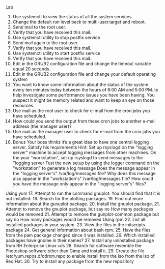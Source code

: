Lab 
1.	Use systemctl to view the status of all the system services.
2.	Change the default run level back to multi-user.target and reboot.
3.	Send mail to the root user.
4.	Verify that you have received this mail.
5.	Use  systemctl utility to stop postfix service
6.	Send mail again to the root user.
7.	Verify that you have received this mail.
8.	Use systemctl utility to start postfix service
9.	Verify that you have received this mail.
10.	Edit in the GRUB2 configuration file and change the timeout variable equal 20 seconds.
11.	 Edit in the GRUB2 configuration file and change your default operating system
12.	You want to know some information about the status of the system every ten minutes today between the hours of  8:00 AM and 5:00 PM. to help investigate some performance issues you have been having. You suspect it might be memory related and want to keep an eye on those resources.
13.	Use mail as the root user to check for e-mail from the cron jobs you have scheduled.
14.	How could you send the output from these cron jobs to another e-mail address (the manager user)?
15.	Use mail as the manager user to check for e-mail from the cron jobs you have scheduled.
16.	Bonus
Your boss thinks it’s a great idea to have one central logging server. Satisfy his requirements
Hint:
Set up rsyslogd on the "logging server" machine to accept logging messages from other machines.
On the your "workstation", set up rsyslogd to send messages to the "logging server
Test the new setup by using the logger command on the "workstation" to generate a log message
Does the message appear in the "logging server's" /var/log/messages file?
Why does this message also appear in the "workstation's" /var/log/messages file?
How could you have the message only appear in the "logging server's" files?

Using yum
17. Attempt to run the command gnuplot. You should find that it is not
installed.
18. Search for the plotting packages.
19. Find out more information about the gunuplot package.
20. Install the gnuplot package.
21. Attempt to remove the gnuplot package, but say no
How many packages would be removed
21. Attempt to remove the gunplot-common package but say no
How many packages would be removed
Using rpm
22. List all installed packages in your system.
23. View the files in the initscripts package
24. Get general information about bash rpm.
25. Have the files from the pam package changed since it was
installed.
26. Which installed packages have gnome in their names?
27. Install any uninstalled package from RH Enterprise Linux cds
28. Search for software resemble the Photoshop software other than
Gimp and install it.
29. Create the file /etc/yum.repos.d/cdrom.repo to enable install from
the iso from the iso of Red Hat.
30. Try to install any package from the new repository
